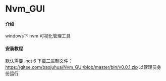 # Nvm_GUI

#### 介绍
windows下 nvm 可视化管理工具

#### 安装教程
默认需要 .net 6
下载二进制文件：https://gitee.com/baojuhua/Nvm_GUI/blob/master/bin/v0.0.1.zip
以管理员身份运行
